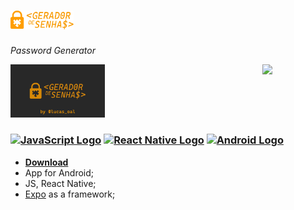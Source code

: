 # <img src="media/logotype.png" width="20%">

*Password Generator*

<img src="media/logo-password-generator.png" width="30%"> <img src="media/view(1).gif" width="20%" align='right'>

### [<img src="https://upload.wikimedia.org/wikipedia/commons/9/99/Unofficial_JavaScript_logo_2.svg" alt="JavaScript Logo" width="25" Title="JavaScript">](https://www.javascript.com/) [<img src="https://upload.wikimedia.org/wikipedia/commons/4/47/React.svg" alt= "React Native Logo" width="27" Title="React Native">](https://reactjs.org/) [<img src="https://upload.wikimedia.org/wikipedia/commons/8/82/Android_logo_2019.svg" alt= "Android Logo" width="28" Title="Android">](https://www.android.com/intl/pt-BR_br/) 

- [**Download**]()
- App for Android;
- JS, React Native;
- [Expo](https://docs.expo.io/) as a framework;
